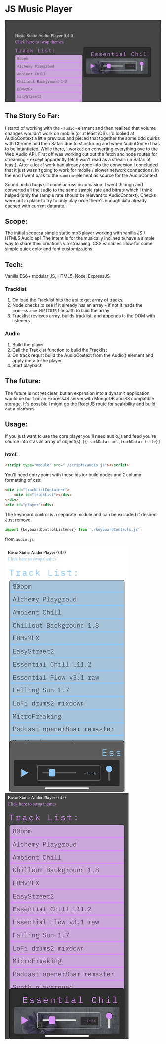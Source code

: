 # JS Music Player

![Wide mobile JS Music Player](./githubImgs/wideJsMusicPlayer.jpg)
## The Story So Far:
I startd of working with the `<audio>` element and then realized that volume changes wouldn't work on mobile (or at least iOS). I'd looked at AudioContext a little previous and pieced that together the some odd quirks with Chrome and then Safari due to sturcturing and when AudioContext has to be intantiated. While there, I worked on converting everything ove to the Web Audio API. First off was working out out the fetch and node routes for streaming - except apparently fetch won't read as a stream (in Safari at least). After a lot of work had already gone into the conversion I concluded that it just wasn't going to work for mobile / slower network connections. In the end I went back to the `<audio>` element as source for the AudioContext. 

Sound audio bugs sill come across on occasion. I went through and converted all the audio to the same sample rate and bitrate which I think helped (only the sample rate should be relevant to AudioContext). Checks were put in place to try to only play once there's enough data already cached with current datarate.
## Scope:
The initial scope: a simple static mp3 player working with vanilla JS / HTML5 Audio api. The intent is for the musically inclined to have a simple way to share their creations via streaming. CSS variables allow for some simple quick color and font customizations.

## Tech:
 Vanilla ES6+ modular JS, HTML5, Node, ExpressJS
### Tracklist
1. On load the Tracklist hits the api to get array of tracks. 
2. Node checks to see if it already has an array - if not it reads the `process.env.MUSICDIR` file path to buid the array
3. Tracklist revieves array, builds tracklist, and appends to the DOM with listeners
### Audio
1. Build the player
2. Call the Tracklist function to build the Tracklist
3. On track requst build the AudioContext  from the Audio() element and apply meta to the player
4. Start playback
## The future:
The future is not yet clear, but an expansion into a dynamic application would be built on an ExpressJS server with MongoDB and S3 compatible storage. It's possible I might go the ReactJS route for scalability and build out a platform.

## Usage:
If you just want to use the core player you'll need audio.js and feed you're source into it as an array of object(s). `[{trackData: url,trackData: title}]`
### html:
```html
<script type="module" src="./scripts/audio.js"></script>
```

You'll need entry point with these ids for build nodes and 2 column formatting of css:
```html
<div id="trackListContainer">
    <div id="trackList"></div>
</div>
<div id="player"><div>
```

The keyboard control is a separate module and can be excluded if desired. Just remove
```javascript
import {keyboardControlListener} from './keyboardControls.js';
```
from `audio.js`

![JS Music Player blue](./githubImgs/blue.jpg) ![JS MusicPlayer magenta](./githubImgs/magenta.jpg)